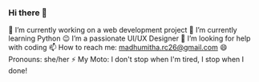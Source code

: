 ### Hi there 👋

🔭 I’m currently working on a web development project
🌱 I’m currently learning Python
😉 I’m a passionate UI/UX Designer
🤔 I’m looking for help with coding
📫 How to reach me: madhumitha.rc26@gmail.com
😄 Pronouns: she/her
⚡ My Moto: I don't stop when I'm tired, I stop when I done!

